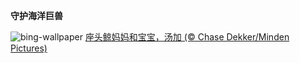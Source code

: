 
**守护海洋巨兽**

![bing-wallpaper](https://www.bing.com/th?id=OHR.HumpbackMother_ZH-CN9453300759_1920x1080.jpg)
[座头鲸妈妈和宝宝，汤加 (© Chase Dekker/Minden Pictures)](https://www.bing.com/search?q=%E4%B8%96%E7%95%8C%E9%B2%B8%E6%97%A5&amp;form=hpcapt&amp;mkt=zh-cn)
  